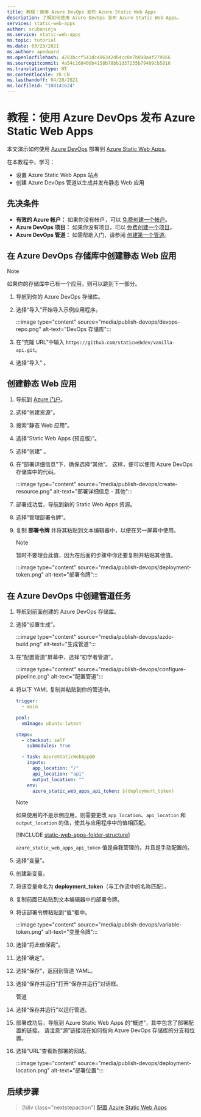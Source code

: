 ```yaml
---
title: 教程：使用 Azure DevOps 发布 Azure Static Web Apps
description: 了解如何使用 Azure DevOps 发布 Azure Static Web Apps。
services: static-web-apps
author: scubaninja
ms.service: static-web-apps
ms.topic: tutorial
ms.date: 03/23/2021
ms.author: apedward
ms.openlocfilehash: 4283bccf543dc496342d64cc0e7b898a4f279866
ms.sourcegitcommit: 4a54c268400b4158b78bb1d37235b79409cb5816
ms.translationtype: HT
ms.contentlocale: zh-CN
ms.lasthandoff: 04/28/2021
ms.locfileid: "108141624"
---
```

# <a name="tutorial-publish-azure-static-web-apps-with-azure-devops"></a>教程：使用 Azure DevOps 发布 Azure Static Web Apps

本文演示如何使用 [Azure DevOps](https://dev.azure.com/) 部署到 [Azure Static Web Apps](./overview.md)。

在本教程中，学习：

- 设置 Azure Static Web Apps 站点
- 创建 Azure DevOps 管道以生成并发布静态 Web 应用

## <a name="prerequisites"></a>先决条件

- **有效的 Azure 帐户：** 如果你没有帐户，可以 [免费创建一个帐户](https://azure.microsoft.com/free/)。
- **Azure DevOps 项目：** 如果你没有项目，可以 [免费创建一个项目](https://azure.microsoft.com/pricing/details/devops/azure-devops-services/)。
- **Azure DevOps 管道：** 如需帮助入门，请参阅 [创建第一个管道](/azure/devops/pipelines/create-first-pipeline?preserve-view=true&view=azure-devops)。

## <a name="create-a-static-web-app-in-an-azure-devops-repository"></a>在 Azure DevOps 存储库中创建静态 Web 应用

  > [!NOTE]
  > 如果你的存储库中已有一个应用，则可以跳到下一部分。

1. 导航到你的 Azure DevOps 存储库。

1. 选择“导入”开始导入示例应用程序。
  
    :::image type="content" source="media/publish-devops/devops-repo.png" alt-text="DevOps 存储库":::

1. 在“克隆 URL”中输入 `https://github.com/staticwebdev/vanilla-api.git`。

1. 选择“导入”  。

## <a name="create-a-static-web-app"></a>创建静态 Web 应用

1. 导航到 [Azure 门户](https://portal.azure.com)。

1. 选择“创建资源”。

1. 搜索“静态 Web 应用”。

1. 选择“Static Web Apps (预览版)”。

1. 选择“创建”  。

1. 在“部署详细信息”下，确保选择“其他”。 这样，便可以使用 Azure DevOps 存储库中的代码。

    :::image type="content" source="media/publish-devops/create-resource.png" alt-text="部署详细信息 - 其他":::

1. 部署成功后，导航到新的 Static Web Apps 资源。

1. 选择“管理部署令牌”。

1. 复制 **部署令牌** 并将其粘贴到文本编辑器中，以便在另一屏幕中使用。

    > [!NOTE]
    > 暂时不要理会此值，因为在后面的步骤中你还要复制并粘贴其他值。

    :::image type="content" source="media/publish-devops/deployment-token.png" alt-text="部署令牌":::

## <a name="create-the-pipeline-task-in-azure-devops"></a>在 Azure DevOps 中创建管道任务

1. 导航到前面创建的 Azure DevOps 存储库。

1. 选择“设置生成”。

    :::image type="content" source="media/publish-devops/azdo-build.png" alt-text="生成管道":::

1. 在“配置管道”屏幕中，选择“初学者管道”。

    :::image type="content" source="media/publish-devops/configure-pipeline.png" alt-text="配置管道":::

1. 将以下 YAML 复制并粘贴到你的管道中。

    ```yaml
    trigger:
      - main
    
    pool:
      vmImage: ubuntu-latest
    
    steps:
      - checkout: self
        submodules: true

      - task: AzureStaticWebApp@0
        inputs:
          app_location: "/" 
          api_location: "api"
          output_location: ""
        env:
          azure_static_web_apps_api_token: $(deployment_token)
    ```

    > [!NOTE]
    > 如果使用的不是示例应用，则需要更改 `app_location`、`api_location` 和 `output_location` 的值，使其与应用程序中的值相匹配。

    [!INCLUDE [static-web-apps-folder-structure](../../includes/static-web-apps-folder-structure.md)]

    `azure_static_web_apps_api_token` 值是自我管理的，并且是手动配置的。

1. 选择“变量”。

1. 创建新变量。

1. 将该变量命名为 **deployment_token**（与工作流中的名称匹配）。

1. 复制前面已粘贴到文本编辑器中的部署令牌。

1. 将该部署令牌粘贴到“值”框中。

    :::image type="content" source="media/publish-devops/variable-token.png" alt-text="变量令牌":::

1. 选择“将此值保密”。

1. 选择“确定”。

1. 选择“保存”，返回到管道 YAML。

1. 选择“保存并运行”打开“保存并运行”对话框。

    管道

1. 选择“保存并运行”以运行管道。

1. 部署成功后，导航到 Azure Static Web Apps 的“概述”，其中包含了部署配置的链接。 请注意“源”链接现在如何指向 Azure DevOps 存储库的分支和位置。

1. 选择“URL”查看新部署的网站。

    :::image type="content" source="media/publish-devops/deployment-location.png" alt-text="部署位置":::

## <a name="next-steps"></a>后续步骤

> [!div class="nextstepaction"]
> [配置 Azure Static Web Apps](./configuration.md)